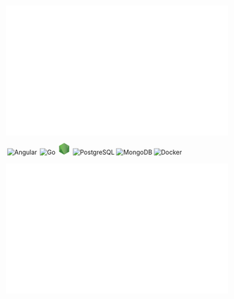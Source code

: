 ![](https://raw.githubusercontent.com/vitormmatos/github-stats/master/generated/overview.svg#gh-dark-mode-only)

<img alt="Angular" width="26px" src="https://upload.wikimedia.org/wikipedia/commons/c/cf/Angular_full_color_logo.svg" style="margin: 3px"/>
<img alt="Go" width="26px" src="https://img.icons8.com/color/452/golang.png" style="margin-right: 3px" />
<img alt="Node" width="26px" src="https://raw.githubusercontent.com/github/explore/80688e429a7d4ef2fca1e82350fe8e3517d3494d/topics/nodejs/nodejs.png" style="margin-right: 3px"/>
<img alt="PostgreSQL" width="26px" src="https://upload.wikimedia.org/wikipedia/commons/thumb/2/29/Postgresql_elephant.svg/1200px-Postgresql_elephant.svg.png"/>
<img  alt="MongoDB" width="26px" src="https://cdn.worldvectorlogo.com/logos/mongodb-icon-1.svg" />
<img alt="Docker" width="26px" src="https://cdn-icons-png.flaticon.com/512/919/919853.png" style="margin-right: 7px"/>

![](https://raw.githubusercontent.com/vitormmatos/github-stats/master/generated/languages.svg#gh-dark-mode-only)
